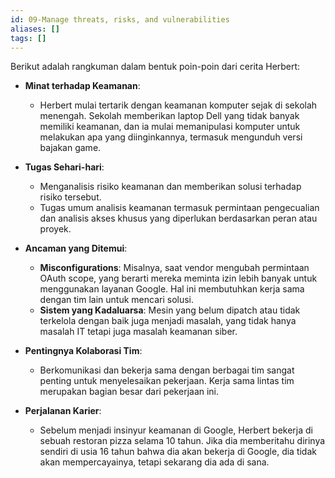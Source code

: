 ```yaml
---
id: 09-Manage threats, risks, and vulnerabilities
aliases: []
tags: []
---
```


Berikut adalah rangkuman dalam bentuk poin-poin dari cerita Herbert:

- **Minat terhadap Keamanan**:

  - Herbert mulai tertarik dengan keamanan komputer sejak di sekolah menengah. Sekolah memberikan laptop Dell yang tidak banyak memiliki keamanan, dan ia mulai memanipulasi komputer untuk melakukan apa yang diinginkannya, termasuk mengunduh versi bajakan game.

- **Tugas Sehari-hari**:
  - Menganalisis risiko keamanan dan memberikan solusi terhadap risiko tersebut.
  - Tugas umum analisis keamanan termasuk permintaan pengecualian dan analisis akses khusus yang diperlukan berdasarkan peran atau proyek.
- **Ancaman yang Ditemui**:

  - **Misconfigurations**: Misalnya, saat vendor mengubah permintaan OAuth scope, yang berarti mereka meminta izin lebih banyak untuk menggunakan layanan Google. Hal ini membutuhkan kerja sama dengan tim lain untuk mencari solusi.
  - **Sistem yang Kadaluarsa**: Mesin yang belum dipatch atau tidak terkelola dengan baik juga menjadi masalah, yang tidak hanya masalah IT tetapi juga masalah keamanan siber.

- **Pentingnya Kolaborasi Tim**:

  - Berkomunikasi dan bekerja sama dengan berbagai tim sangat penting untuk menyelesaikan pekerjaan. Kerja sama lintas tim merupakan bagian besar dari pekerjaan ini.

- **Perjalanan Karier**:
  - Sebelum menjadi insinyur keamanan di Google, Herbert bekerja di sebuah restoran pizza selama 10 tahun. Jika dia memberitahu dirinya sendiri di usia 16 tahun bahwa dia akan bekerja di Google, dia tidak akan mempercayainya, tetapi sekarang dia ada di sana.
